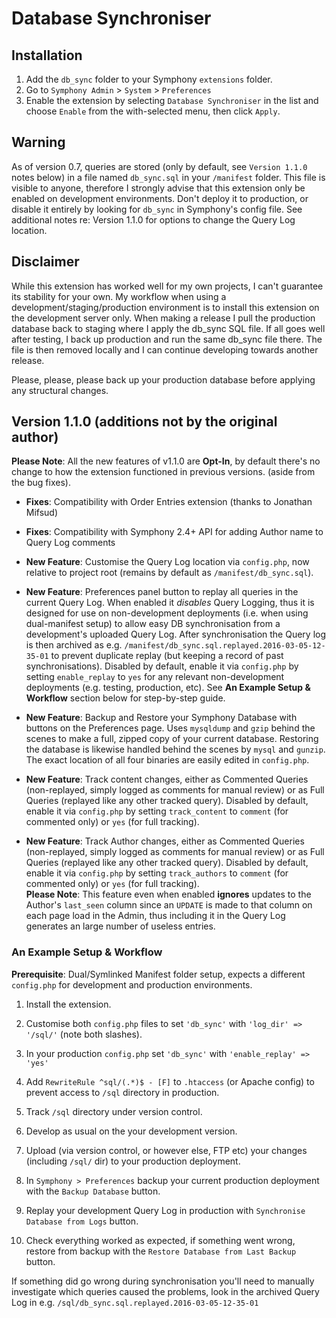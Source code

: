 # Database Synchroniser

## Installation

1. Add the `db_sync` folder to your Symphony `extensions` folder.
2. Go to `Symphony Admin` > `System` > `Preferences`
3. Enable the extension by selecting `Database Synchroniser` in the list and choose `Enable` from the with-selected menu, then click `Apply`.

## Warning

As of version 0.7, queries are stored (only by default, see `Version 1.1.0` notes below) in a file named `db_sync.sql` in your `/manifest` folder. This file is visible to anyone,  therefore I strongly advise that this extension only be enabled on development environments. Don't deploy it to production, or disable it entirely by looking for `db_sync` in Symphony's config file. See additional notes re: Version 1.1.0 for options to change the Query Log location.

## Disclaimer

While this extension has worked well for my own projects, I can't guarantee its stability for your own. My workflow when using a development/staging/production environment is to install this extension on the development server only. When making a release I pull the production database back to staging where I apply the db_sync SQL file. If all goes well after testing, I back up production and run the same db_sync file there. The file is then removed locally and I can continue developing towards another release.

Please, please, please back up your production database before applying any structural changes.

## Version 1.1.0 (additions not by the original author)

**Please Note**: All the new features of v1.1.0 are **Opt-In**, by default there's no change to how the extension functioned in previous versions. (aside from the bug fixes).

 - **Fixes**: Compatibility with Order Entries extension (thanks to Jonathan Mifsud)

 - **Fixes**: Compatibility with Symphony 2.4+ API for adding Author name to Query Log comments

 - **New Feature**: Customise the Query Log location via `config.php`, now relative to project root (remains by default as `/manifest/db_sync.sql`).

 - **New Feature**: Preferences panel button to replay all queries in the current Query Log. When enabled it *disables* Query Logging, thus it is designed for use on non-development deployments (i.e. when using dual-manifest setup) to allow easy DB synchronisation from a development's uploaded Query Log. After synchronisation the Query log is then archived as e.g. `/manifest/db_sync.sql.replayed.2016-03-05-12-35-01` to prevent duplicate replay (but keeping a record of past synchronisations). Disabled by default, enable it via `config.php` by setting `enable_replay` to `yes` for any relevant non-development deployments (e.g. testing, production, etc). See **An Example Setup & Workflow** section below for step-by-step guide.

 - **New Feature**: Backup and Restore your Symphony Database with buttons on the Preferences page. Uses `mysqldump` and `gzip` behind the scenes to make a full, zipped copy of your current database. Restoring the database is likewise handled behind the scenes by `mysql` and `gunzip`. The exact location of all four binaries are easily edited in `config.php`.

 - **New Feature**: Track content changes, either as Commented Queries (non-replayed, simply logged as comments for manual review) or as Full Queries (replayed like any other tracked query). Disabled by default, enable it via `config.php` by setting `track_content` to `comment` (for commented only) or `yes` (for full tracking).

 - **New Feature**: Track Author changes, either as Commented Queries (non-replayed, simply logged as comments for manual review) or as Full Queries (replayed like any other tracked query). Disabled by default, enable it via `config.php` by setting `track_authors` to `comment` (for commented only) or `yes` (for full tracking).  
**Please Note**: This feature even when enabled **ignores** updates to the Author's `last_seen` column since an `UPDATE` is made to that column on each page load in the Admin, thus including it in the Query Log generates an large number of useless entries.

### An Example Setup & Workflow

**Prerequisite**: Dual/Symlinked Manifest folder setup, expects a different `config.php` for development and production environments.

1. Install the extension.

2. Customise both `config.php` files to set `'db_sync'` with `'log_dir' => '/sql/'` (note both slashes).

3. In your production `config.php` set `'db_sync'` with `'enable_replay' => 'yes'`

4. Add `RewriteRule ^sql/(.*)$ - [F]` to `.htaccess` (or Apache config) to prevent access to `/sql` directory in production.

5. Track `/sql` directory under version control.

6. Develop as usual on the your development version.

7. Upload (via version control, or however else, FTP etc) your changes (including `/sql/` dir) to your production deployment.

8. In `Symphony > Preferences` backup your current production deployment with the `Backup Database` button.

9. Replay your development Query Log in production with `Synchronise Database from Logs` button.

10. Check everything worked as expected, if something went wrong, restore from backup with the `Restore Database from Last Backup` button. 

If something did go wrong during synchronisation you'll need to manually investigate which queries caused the problems, look in the archived Query Log in e.g. `/sql/db_sync.sql.replayed.2016-03-05-12-35-01`

